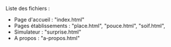 Liste des fichiers :
* Page d'accueil : "index.html"
* Pages établissements : "place.html", "pouce.html", "soif.html", 
* Simulateur : "surprise.html"
* A propos : "a-propos.html"